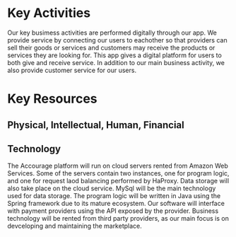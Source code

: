 # Key Activities
Our key busimess activities are performed digitally through our app. We provide service by connecting our users to 
eachother so that providers can sell their goods or services and customers may receive the products or services 
they are looking for. This app gives a digital platform for users to both give and receive service. In addition 
to our main business activity, we also provide customer service for our users.

# Key Resources

## Physical, Intellectual, Human, Financial

## Technology
The Accourage platform will run on cloud servers rented from Amazon Web Services. Some of the servers contain two instances, one for program logic, and one for request laod balancing performed by HaProxy. Data storage will also take place on the cloud service. MySql will be the main technology used for data storage. The program logic will be written in Java using the Spring framework due to its mature ecosystem. Our software will interface with payment providers using the API exposed by the provider. Business technology will be rented from third party providers, as our main focus is on devceloping and maintaining the marketplace.
